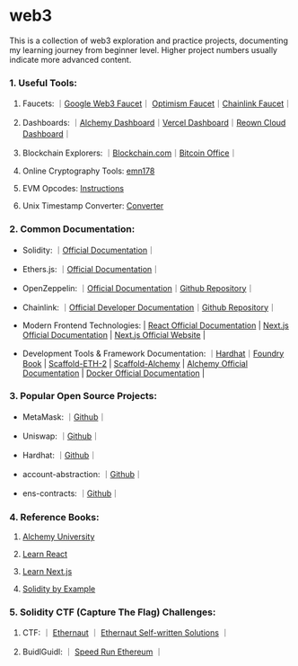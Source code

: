 # web3
This is a collection of web3 exploration and practice projects, documenting my learning journey from beginner level. Higher project numbers usually indicate more advanced content.

### 1. Useful Tools:

1. Faucets: ｜[Google Web3 Faucet](https://cloud.google.com/application/web3/faucet)｜ [Optimism Faucet](https://console.optimism.io/faucet)｜[Chainlink Faucet](https://faucets.chain.link/)｜

2. Dashboards: ｜[Alchemy Dashboard](https://dashboard.alchemy.com/?a=)｜[Vercel Dashboard](https://vercel.com/)｜[Reown Cloud Dashboard](https://cloud.reown.com/)｜

3. Blockchain Explorers: ｜[Blockchain.com](https://www.blockchain.com/explorer)｜[Bitcoin Office](https://bitcoin.gob.sv/)｜

4. Online Cryptography Tools: [emn178](https://emn178.github.io/online-tools/)

5. EVM Opcodes: [Instructions](https://www.evm.codes/)

6. Unix Timestamp Converter: [Converter](https://youtils.cc/timestamp/zh-hants)

### 2. Common Documentation:

+ Solidity: ｜[Official Documentation](https://soliditylang.org/)｜

+ Ethers.js: ｜[Official Documentation](https://docs.ethers.org/v6/)｜

+ OpenZeppelin: ｜[Official Documentation](https://docs.openzeppelin.com/)｜[Github Repository](https://github.com/OpenZeppelin/openzeppelin-contracts)｜

+ Chainlink: ｜[Official Developer Documentation](https://docs.chain.link/)｜[Github Repository](https://github.com/smartcontractkit/chainlink)｜

+ Modern Frontend Technologies: | [React Official Documentation](https://react.dev/) | [Next.js Official Documentation](https://nextjs.org/docs) | [Next.js Official Website](https://nextjs.org/) |

+ Development Tools & Framework Documentation: ｜[Hardhat](https://hardhat.org/hardhat-runner/docs/getting-started)｜[Foundry Book](https://book.getfoundry.sh/) | [Scaffold-ETH-2](https://scaffoldeth.io/) | [Scaffold-Alchemy](https://docs.alchemy.com/docs/scaffold-alchemy) | [Alchemy Official Documentation](https://www.alchemy.com/docs) | [Docker Official Documentation](https://docs.docker.com/) |


### 3. Popular Open Source Projects:

+ MetaMask: ｜[Github](https://github.com/MetaMask)｜

+ Uniswap: ｜[Github](https://github.com/Uniswap)｜

+ Hardhat: ｜[Github](https://github.com/NomicFoundation/hardhat)｜

+ account-abstraction: ｜[Github](https://github.com/eth-infinitism/account-abstraction)｜

+ ens-contracts: ｜[Github](https://github.com/ensdomains/ens-contracts/tree/staging)｜

### 4. Reference Books:

1. [Alchemy University](https://www.alchemy.com/university)

2. [Learn React](https://react.dev/learn/describing-the-ui)

3. [Learn Next.js](https://nextjs.org/learn)

4. [Solidity by Example](https://solidity-by-example.org/)

### 5. Solidity CTF (Capture The Flag) Challenges:

1. CTF: ｜ [Ethernaut](https://ethernaut.openzeppelin.com/) ｜ [Ethernaut Self-written Solutions](https://github.com/yoyoj1023/ethernaut-level-solutions) ｜

2. BuidlGuidl: ｜ [Speed Run Ethereum](https://speedrunethereum.com/) ｜
